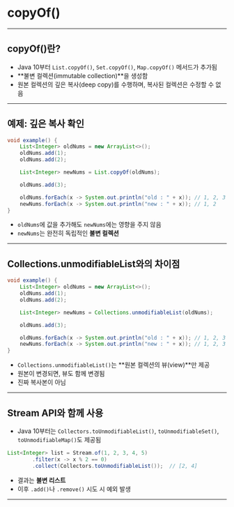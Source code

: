 # copyOf()

---

## copyOf()란?

- Java 10부터 `List.copyOf()`, `Set.copyOf()`, `Map.copyOf()` 메서드가 추가됨
- **불변 컬렉션(immutable collection)**을 생성함
- 원본 컬렉션의 깊은 복사(deep copy)를 수행하며, 복사된 컬렉션은 수정할 수 없음

---

## 예제: 깊은 복사 확인

```java
void example() {
    List<Integer> oldNums = new ArrayList<>();
    oldNums.add(1);
    oldNums.add(2);

    List<Integer> newNums = List.copyOf(oldNums);

    oldNums.add(3);

    oldNums.forEach(x -> System.out.println("old : " + x)); // 1, 2, 3
    newNums.forEach(x -> System.out.println("new : " + x)); // 1, 2
}
```

- `oldNums`에 값을 추가해도 `newNums`에는 영향을 주지 않음
- `newNums`는 완전히 독립적인 **불변 컬렉션**

---

## Collections.unmodifiableList와의 차이점

```java
void example() {
    List<Integer> oldNums = new ArrayList<>();
    oldNums.add(1);
    oldNums.add(2);

    List<Integer> newNums = Collections.unmodifiableList(oldNums);

    oldNums.add(3);

    oldNums.forEach(x -> System.out.println("old : " + x)); // 1, 2, 3
    newNums.forEach(x -> System.out.println("new : " + x)); // 1, 2, 3 (!!)
}
```

- `Collections.unmodifiableList()`는 **원본 컬렉션의 뷰(view)**만 제공
- 원본이 변경되면, 뷰도 함께 변경됨
- 진짜 복사본이 아님

---

## Stream API와 함께 사용

- Java 10부터는 `Collectors.toUnmodifiableList()`, `toUnmodifiableSet()`, `toUnmodifiableMap()`도 제공됨

```java
List<Integer> list = Stream.of(1, 2, 3, 4, 5)
        .filter(x -> x % 2 == 0)
        .collect(Collectors.toUnmodifiableList());  // [2, 4]
```

- 결과는 **불변 리스트**
- 이후 `.add()`나 `.remove()` 시도 시 예외 발생

---
